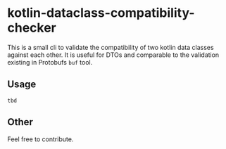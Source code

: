 # kotlin-dataclass-compatibility-checker

This is a small cli to validate the compatibility of two kotlin data classes against each other.
It is useful for DTOs and comparable to the validation existing in Protobufs `buf` tool.

## Usage

```
tbd
```

## Other

Feel free to contribute.